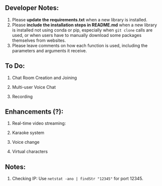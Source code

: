 ## Developer Notes:
1) Please __update the requirements.txt__ when a new library is installed. 
2) Please __include the installation steps in README.md__ when a new library is installed not using conda or pip, especially when ```git clone``` calls are used, or when users have to manually download some packages themselves from websites.
3) Please leave comments on how each function is used, including the parameters and arguments it receive.

## To Do:

1) Chat Room Creation and Joining

2) Multi-user Voice Chat

3) Recording

## Enhancements (?): 

1) Real-time video streaming:

2) Karaoke system

3) Voice change

4) Virtual characters

## Notes:

1) Checking IP: Use ```netstat -ano | findStr "12345"``` for port 12345.
